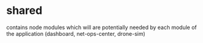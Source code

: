 shared
===

contains node modules which will are potentially needed by each module of the 
application (dashboard, net-ops-center, drone-sim)
